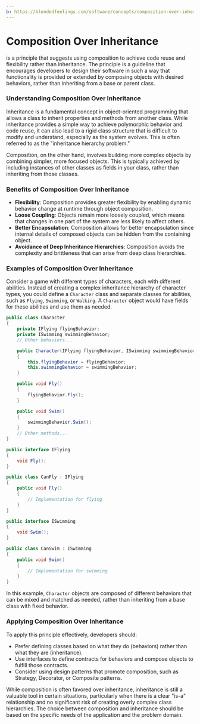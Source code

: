 ```yaml
---
b: https://blendedfeelings.com/software/concepts/composition-over-inheritance.md
---
```


# Composition Over Inheritance
is a principle that suggests using composition to achieve code reuse and flexibility rather than inheritance. The principle is a guideline that encourages developers to design their software in such a way that functionality is provided or extended by composing objects with desired behaviors, rather than inheriting from a base or parent class.

### Understanding Composition Over Inheritance

Inheritance is a fundamental concept in object-oriented programming that allows a class to inherit properties and methods from another class. While inheritance provides a simple way to achieve polymorphic behavior and code reuse, it can also lead to a rigid class structure that is difficult to modify and understand, especially as the system evolves. This is often referred to as the "inheritance hierarchy problem."

Composition, on the other hand, involves building more complex objects by combining simpler, more focused objects. This is typically achieved by including instances of other classes as fields in your class, rather than inheriting from those classes.

### Benefits of Composition Over Inheritance

- **Flexibility**: Composition provides greater flexibility by enabling dynamic behavior change at runtime through object composition.
- **Loose Coupling**: Objects remain more loosely coupled, which means that changes in one part of the system are less likely to affect others.
- **Better Encapsulation**: Composition allows for better encapsulation since internal details of composed objects can be hidden from the containing object.
- **Avoidance of Deep Inheritance Hierarchies**: Composition avoids the complexity and brittleness that can arise from deep class hierarchies.

### Examples of Composition Over Inheritance

Consider a game with different types of characters, each with different abilities. Instead of creating a complex inheritance hierarchy of character types, you could define a `Character` class and separate classes for abilities, such as `Flying`, `Swimming`, or `Walking`. A `Character` object would have fields for these abilities and use them as needed.

```csharp
public class Character
{
    private IFlying flyingBehavior;
    private ISwimming swimmingBehavior;
    // Other behaviors...

    public Character(IFlying flyingBehavior, ISwimming swimmingBehavior)
    {
        this.flyingBehavior = flyingBehavior;
        this.swimmingBehavior = swimmingBehavior;
    }

    public void Fly()
    {
        flyingBehavior.Fly();
    }

    public void Swim()
    {
        swimmingBehavior.Swim();
    }
    // Other methods...
}

public interface IFlying
{
    void Fly();
}

public class CanFly : IFlying
{
    public void Fly()
    {
        // Implementation for flying
    }
}

public interface ISwimming
{
    void Swim();
}

public class CanSwim : ISwimming
{
    public void Swim()
    {
        // Implementation for swimming
    }
}
```

In this example, `Character` objects are composed of different behaviors that can be mixed and matched as needed, rather than inheriting from a base class with fixed behavior.

### Applying Composition Over Inheritance

To apply this principle effectively, developers should:

- Prefer defining classes based on what they do (behaviors) rather than what they are (inheritance).
- Use interfaces to define contracts for behaviors and compose objects to fulfill those contracts.
- Consider using design patterns that promote composition, such as Strategy, Decorator, or Composite patterns.

While composition is often favored over inheritance, inheritance is still a valuable tool in certain situations, particularly when there is a clear "is-a" relationship and no significant risk of creating overly complex class hierarchies. The choice between composition and inheritance should be based on the specific needs of the application and the problem domain.